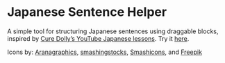 # Japanese Sentence Helper

A simple tool for structuring Japanese sentences using draggable blocks, inspired by [Cure Dolly’s YouTube Japanese lessons](https://www.youtube.com/playlist?list=PLg9uYxuZf8x_A-vcqqyOFZu06WlhnypWj). Try it [here](https://habitacle.github.io/Japanese-Sentence-Helper/).

Icons by: [Aranagraphics](https://www.flaticon.com/authors/aranagraphics), [smashingstocks](https://www.flaticon.com/authors/smashingstocks), [Smashicons](https://www.flaticon.com/authors/smashicons), and [Freepik](https://www.flaticon.com/authors/freepik)
